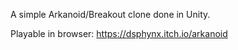 A simple Arkanoid/Breakout clone done in Unity.

Playable in browser: https://dsphynx.itch.io/arkanoid
